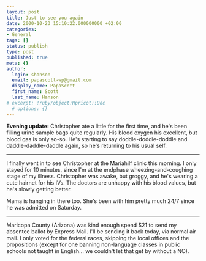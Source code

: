 ```yaml
---
layout: post
title: Just to see you again
date: 2000-10-23 15:10:22.000000000 +02:00
categories:
- General
tags: []
status: publish
type: post
published: true
meta: {}
author:
  login: shanson
  email: papascott-wp@gmail.com
  display_name: PapaScott
  first_name: Scott
  last_name: Hanson
# excerpt: !ruby/object:Hpricot::Doc
  # options: {}
---
```

<p><b>Evening update:</b> Christopher ate a little for the first time, and he's been filling urine sample bags quite regularly. His blood oxygen his excellent, but blood gas is only so-so. He's starting to say doddle-doddle-doddle and daddle-daddle-daddle again, so he's returning to his usual self. </p>
<hr />
I finally went in to see Christopher at the Mariahilf clinic this morning. I only stayed for 10 minutes, since I'm at the endphase wheezing-and-coughing stage of my illness. Christopher was awake, but groggy, and he's wearing a cute hairnet for his IVs. The doctors are unhappy with his blood values, but he's slowly getting better. </p>
<p>Mama is hanging in there too. She's been with him pretty much 24/7 since he was admitted on Saturday. </p>
<hr />
Maricopa County (Arizona) was kind enough spend $21 to send my absentee ballot by Express Mail. I'll be sending it back today, via normal air mail. I only voted for the federal races, skipping the local offices and the propositions (except for one banning non-language classes in public schools not taught in English... we couldn't let that get by without a NO).</p>
